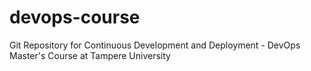# devops-course
Git Repository for Continuous Development and Deployment - DevOps Master's Course at Tampere University
